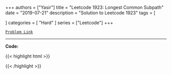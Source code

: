 
+++
authors = ["Yasir"]
title = "Leetcode 1923: Longest Common Subpath"
date = "2019-07-21"
description = "Solution to Leetcode 1923"
tags = [
    
]
categories = [
    "Hard"
]
series = ["Leetcode"]
+++



[`Problem Link`](https://leetcode.com/problems/longest-common-subpath/description/)

---

**Code:**

{{< highlight html >}}

{{< /highlight >}}

